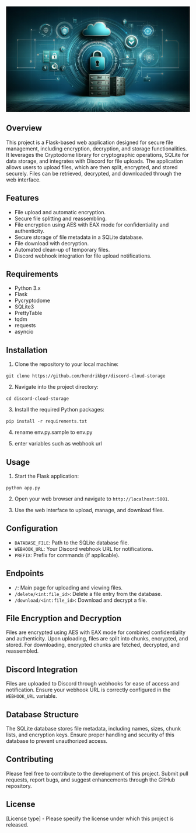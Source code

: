 ![Project Banner](/repo/banner.webp)

## Overview

This project is a Flask-based web application designed for secure file management, including encryption, decryption, and storage functionalities. It leverages the Cryptodome library for cryptographic operations, SQLite for data storage, and integrates with Discord for file uploads. The application allows users to upload files, which are then split, encrypted, and stored securely. Files can be retrieved, decrypted, and downloaded through the web interface.

## Features

- File upload and automatic encryption.
- Secure file splitting and reassembling.
- File encryption using AES with EAX mode for confidentiality and authenticity.
- Secure storage of file metadata in a SQLite database.
- File download with decryption.
- Automated clean-up of temporary files.
- Discord webhook integration for file upload notifications.

## Requirements

- Python 3.x
- Flask
- Pycryptodome
- SQLite3
- PrettyTable
- tqdm
- requests
- asyncio

## Installation

1.  Clone the repository to your local machine:

`git clone https://github.com/hendrikbgr/discord-cloud-storage`

2. Navigate into the project directory:

`cd discord-cloud-storage`

3. Install the required Python packages:

`pip install -r requirements.txt`

4. rename env.py.sample to env.py

5. enter variables such as webhook url

## Usage

1.  Start the Flask application:

`python app.py`

2.  Open your web browser and navigate to `http://localhost:5001`.

3.  Use the web interface to upload, manage, and download files.

## Configuration

- `DATABASE_FILE`: Path to the SQLite database file.
- `WEBHOOK_URL`: Your Discord webhook URL for notifications.
- `PREFIX`: Prefix for commands (if applicable).

## Endpoints

- `/`: Main page for uploading and viewing files.
- `/delete/<int:file_id>`: Delete a file entry from the database.
- `/download/<int:file_id>`: Download and decrypt a file.

## File Encryption and Decryption

Files are encrypted using AES with EAX mode for combined confidentiality and authenticity. Upon uploading, files are split into chunks, encrypted, and stored. For downloading, encrypted chunks are fetched, decrypted, and reassembled.

## Discord Integration

Files are uploaded to Discord through webhooks for ease of access and notification. Ensure your webhook URL is correctly configured in the `WEBHOOK_URL` variable.

## Database Structure

The SQLite database stores file metadata, including names, sizes, chunk lists, and encryption keys. Ensure proper handling and security of this database to prevent unauthorized access.

## Contributing

Please feel free to contribute to the development of this project. Submit pull requests, report bugs, and suggest enhancements through the GitHub repository.

## License

[License type] - Please specify the license under which this project is released.
